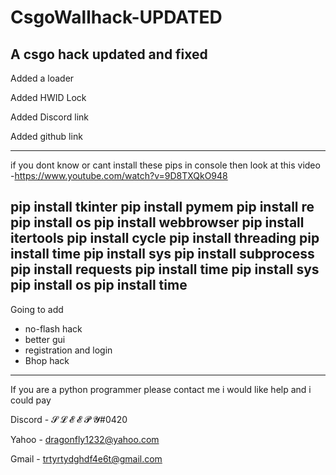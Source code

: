 # CsgoWallhack-UPDATED
A csgo hack updated and fixed
-----------------------------
Added a loader

Added HWID Lock

Added Discord link

Added github link

-----------------------------
if you dont know or cant install these pips in console then look at this video
-https://www.youtube.com/watch?v=9D8TXQkO948

pip install tkinter
pip install pymem
pip install re
pip install os
pip install webbrowser
pip install itertools 
pip install cycle
pip install threading
pip install time
pip install sys
pip install subprocess
pip install requests
pip install time
pip install sys
pip install os
pip install time
-----------------------------
Going to add 
- no-flash hack
- better gui
- registration and login
- Bhop hack
-----------------------------
If you are a python programmer please contact me i would like help and i could pay

Discord - 𝓢 𝓛 𝓔 𝓔 𝓟 𝓨#0420

Yahoo - dragonfly1232@yahoo.com

Gmail - trtyrtydghdf4e6t@gmail.com
